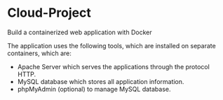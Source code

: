 # Cloud-Project
Build a containerized web application with Docker

The application uses the following tools, which are installed on
separate containers, which are:
- Apache Server which serves the applications through the protocol
HTTP.
- MySQL database which stores all application information.
- phpMyAdmin (optional) to manage MySQL database.
